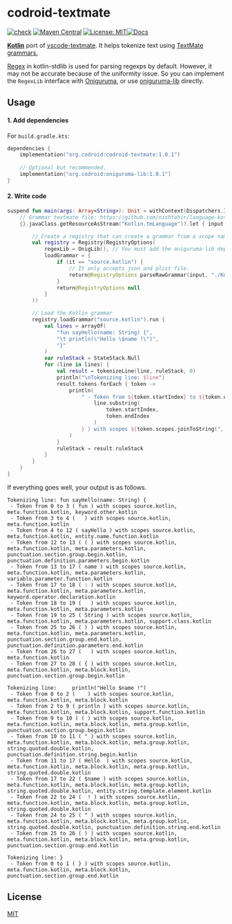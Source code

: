 # codroid-textmate

[![check](https://github.com/zacharychin233/codroid-textmate/actions/workflows/ci.yml/badge.svg?branch=master)](https://github.com/zacharychin233/codroid-textmate/actions/workflows/ci.yml) [![Maven Central](https://maven-badges.herokuapp.com/maven-central/org.codroid/codroid-textmate/badge.svg)](https://maven-badges.herokuapp.com/maven-central/org.codroid/codroid-textmate) [![License: MIT](https://img.shields.io/badge/License-MIT-yellow.svg)](https://opensource.org/licenses/MIT)[![Docs](https://img.shields.io/badge/docs-latest-informational)](https://zacharychin233.github.io/codroid-textmate/)

**<u>Kotlin</u>** port of [vscode-textmate](https://github.com/microsoft/vscode-textmate/tree/caab3de34a8cc7182141c9e31e0f42b96a3a1bac). It helps tokenize text using [TextMate grammars.](https://macromates.com/manual/en/language_grammars)

[Regex](https://kotlinlang.org/api/latest/jvm/stdlib/kotlin.text/-regex/) in kotlin-stdlib is used for parsing regexps by default. However, it may not be accurate because of the uniformity issue. So you can implement the `RegexLib` interface with [Oniguruma](https://github.com/kkos/oniguruma), or use [oniguruma-lib](https://github.com/zacharychin233/codroid-textmate/tree/master/oniguruma-lib) directly.

## Usage

#### 1. Add dependencies

For `build.gradle.kts`:

```kotlin
dependencies { 
    implementation("org.codroid:codroid-textmate:1.0.1")
    
    // Optional but recommended.
    implementation("org.codroid:oniguruma-lib:1.0.1")
}
```

#### 2. Write code

```kotlin
suspend fun main(args: Array<String>): Unit = withContext(Dispatchers.IO) {
    // Grammar textmate file: https://github.com/nishtahir/language-kotlin/blob/master/dist/Kotlin.tmLanguage
    {}.javaClass.getResourceAsStream("Kotlin.tmLanguage")?.let { input ->

        // Create a registry that can create a grammar from a scope name.
        val registry = Registry(RegistryOptions(
            regexLib = OnigLib(), // You must add the oniguruma-lib dependency, or use StandardRegex()
            loadGrammar = {
                if (it == "source.kotlin") {
                    // It only accepts json and plist file.
                    return@RegistryOptions parseRawGrammar(input, "./Kotlin.tmLanguage")
                }
                return@RegistryOptions null
            }
        ))

        // Load the Kotlin grammar
        registry.loadGrammar("source.kotlin").run {
            val lines = arrayOf(
                "fun sayHello(name: String) {",
                "\t println(\"Hello \$name !\")",
                "}"
            )
            var ruleStack = StateStack.Null
            for (line in lines) {
                val result = tokenizeLine(line, ruleStack, 0)
                println("\nTokenizing line: $line")
                result.tokens.forEach { token ->
                    println(
                        " - Token from ${token.startIndex} to ${token.endIndex} ( ${
                            line.substring(
                                token.startIndex,
                                token.endIndex
                            )
                        } ) with scopes ${token.scopes.joinToString(", ")}"
                    )
                }
                ruleStack = result.ruleStack
            }
        }
    }
}
```

If everything goes well, your output is as follows.

```text
Tokenizing line: fun sayHello(name: String) {
 - Token from 0 to 3 ( fun ) with scopes source.kotlin, meta.function.kotlin, keyword.other.kotlin
 - Token from 3 to 4 (   ) with scopes source.kotlin, meta.function.kotlin
 - Token from 4 to 12 ( sayHello ) with scopes source.kotlin, meta.function.kotlin, entity.name.function.kotlin
 - Token from 12 to 13 ( ( ) with scopes source.kotlin, meta.function.kotlin, meta.parameters.kotlin, punctuation.section.group.begin.kotlin, punctuation.definition.parameters.begin.kotlin
 - Token from 13 to 17 ( name ) with scopes source.kotlin, meta.function.kotlin, meta.parameters.kotlin, variable.parameter.function.kotlin
 - Token from 17 to 18 ( : ) with scopes source.kotlin, meta.function.kotlin, meta.parameters.kotlin, keyword.operator.declaration.kotlin
 - Token from 18 to 19 (   ) with scopes source.kotlin, meta.function.kotlin, meta.parameters.kotlin
 - Token from 19 to 25 ( String ) with scopes source.kotlin, meta.function.kotlin, meta.parameters.kotlin, support.class.kotlin
 - Token from 25 to 26 ( ) ) with scopes source.kotlin, meta.function.kotlin, meta.parameters.kotlin, punctuation.section.group.end.kotlin, punctuation.definition.parameters.end.kotlin
 - Token from 26 to 27 (   ) with scopes source.kotlin, meta.function.kotlin
 - Token from 27 to 28 ( { ) with scopes source.kotlin, meta.function.kotlin, meta.block.kotlin, punctuation.section.group.begin.kotlin

Tokenizing line: 	 println("Hello $name !")
 - Token from 0 to 2 ( 	  ) with scopes source.kotlin, meta.function.kotlin, meta.block.kotlin
 - Token from 2 to 9 ( println ) with scopes source.kotlin, meta.function.kotlin, meta.block.kotlin, support.function.kotlin
 - Token from 9 to 10 ( ( ) with scopes source.kotlin, meta.function.kotlin, meta.block.kotlin, meta.group.kotlin, punctuation.section.group.begin.kotlin
 - Token from 10 to 11 ( " ) with scopes source.kotlin, meta.function.kotlin, meta.block.kotlin, meta.group.kotlin, string.quoted.double.kotlin, punctuation.definition.string.begin.kotlin
 - Token from 11 to 17 ( Hello  ) with scopes source.kotlin, meta.function.kotlin, meta.block.kotlin, meta.group.kotlin, string.quoted.double.kotlin
 - Token from 17 to 22 ( $name ) with scopes source.kotlin, meta.function.kotlin, meta.block.kotlin, meta.group.kotlin, string.quoted.double.kotlin, entity.string.template.element.kotlin
 - Token from 22 to 24 (  ! ) with scopes source.kotlin, meta.function.kotlin, meta.block.kotlin, meta.group.kotlin, string.quoted.double.kotlin
 - Token from 24 to 25 ( " ) with scopes source.kotlin, meta.function.kotlin, meta.block.kotlin, meta.group.kotlin, string.quoted.double.kotlin, punctuation.definition.string.end.kotlin
 - Token from 25 to 26 ( ) ) with scopes source.kotlin, meta.function.kotlin, meta.block.kotlin, meta.group.kotlin, punctuation.section.group.end.kotlin

Tokenizing line: }
 - Token from 0 to 1 ( } ) with scopes source.kotlin, meta.function.kotlin, meta.block.kotlin, punctuation.section.group.end.kotlin
```

## License

[MIT](https://github.com/zacharychin233/codroid-textmate/blob/master/LICENSE)
